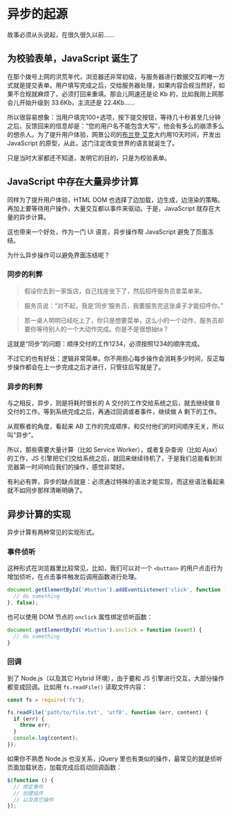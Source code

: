 异步的起源
========

故事必须从头说起，在很久很久以前……

## 为校验表单，JavaScript 诞生了

在那个拨号上网的洪荒年代，浏览器还非常初级，与服务器进行数据交互的唯一方式就是提交表单。用户填写完成之后，交给服务器处理，如果内容合规当然好，如果不合规就麻烦了，必须打回来重填。那会儿网速还是论 Kb 的，比如我刚上网那会儿开始升级到 33.6Kb，主流还是 22.4Kb……

所以很容易想象：当用户填完100+选项，按下提交按钮，等待几十秒甚至几分钟之后，反馈回来的信息却是：“您的用户名不能包含大写”，他会有多么的崩溃多么的想杀人。为了提升用户体验，网景公司的[布兰登·艾克](https://zh.wikipedia.org/wiki/%E5%B8%83%E8%98%AD%E7%99%BB%C2%B7%E8%89%BE%E5%85%8B)大约用10天时间，开发出 JavaScript 的原型，从此，这门注定改变世界的语言就诞生了。

只是当时大家都还不知道，发明它的目的，只是为校验表单。

## JavaScript 中存在大量异步计算

同样为了提升用户体验，HTML DOM 也选择了边加载，边生成，边渲染的策略。再加上要等待用户操作，大量交互都以事件来驱动。于是，JavaScript 就存在大量的异步计算。

这也带来一个好处，作为一门 UI 语言，异步操作帮 JavaScript 避免了页面冻结。

为什么异步操作可以避免界面冻结呢？

### 同步的利弊

> 假设你去到一家饭店，自己找座坐下了，然后招呼服务员拿菜单来。

> 服务员说：“对不起，我是‘同步’服务员，我要服务完这张桌子才能招呼你。”

> 那一桌人明明已经吃上了，你只是想要菜单，这么小的一个动作，服务员却要你等待别人的一个大动作完成。你是不是很想抽ta？

这就是“同步”的问题：顺序交付的工作1234，必须按照1234的顺序完成。

不过它的也有好处：逻辑非常简单。你不用担心每步操作会消耗多少时间，反正每步操作都会在上一步完成之后才进行，只管往后写就是了。

### 异步的利弊

与之相反，异步，则是将耗时很长的 A 交付的工作交给系统之后，就去继续做 B 交付的工作。等到系统完成之后，再通过回调或者事件，继续做 A 剩下的工作。

从观察者的角度，看起来 AB 工作的完成顺序，和交付他们的时间顺序无关，所以叫"异步"。

所以，那些需要大量计算（比如 Service Worker），或者复杂查询（比如 Ajax）的工作，JS 引擎把它们交给系统之后，就回来继续待机了，于是我们总能看到浏览器第一时间响应我们的操作，感觉非常好。

有利必有弊，异步的缺点就是：必须通过特殊的语法才能实现，而这些语法看起来就不如同步那样清晰明确了。

## 异步计算的实现

异步计算有两种常见的实现形式。

### 事件侦听

这种形式在浏览器里比较常见，比如，我们可以对一个 `<button>` 的用户点击行为增加侦听，在点击事件触发后调用函数进行处理。

```javascript
document.getElementById('#button').addEventListener('click', function (event) {
  // do something
}, false);
```

也可以使用 DOM 节点的 `onclick` 属性绑定侦听函数：

```javascript
document.getElementById('#button').onclick = function (event) {
  // do something
}
```

### 回调

到了 Node.js（以及其它 Hybrid 环境），由于要和 JS 引擎进行交互，大部分操作都变成回调。比如用 `fs.readFile()` 读取文件内容：

```javascript
const fs = require('fs');

fs.readFile('path/to/file.txt', 'utf8', function (err, content) {
  if (err) {
    throw err;
  }
  console.log(content);
});
```

如果你不熟悉 Node.js 也没关系，jQuery 里也有类似的操作，最常见的就是侦听页面加载状态，加载完成后启动回调函数：

```javascript
$(function () {
  // 绑定事件
  // 创建组件
  // 以及其它操作
});
```